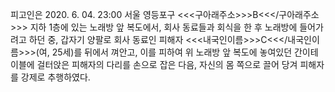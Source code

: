 피고인은 2020. 6. 04. 23:00 서울 영등포구 <<<구아래주소>>>B<<</구아래주소>>> 지하 1층에 있는 노래방 앞 복도에서, 회사 동료들과 회식을 한 후 노래방에 들어가려고 하던 중, 갑자기 양팔로 회사 동료인 피해자 <<<내국인이름>>>C<<</내국인이름>>>(여, 25세)를 뒤에서 껴안고, 이를 피하여 위 노래방 앞 복도에 놓여있던 간이테이블에 걸터앉은 피해자의 다리를 손으로 잡은 다음, 자신의 몸 쪽으로 끌어 당겨 피해자를 강제로 추행하였다.